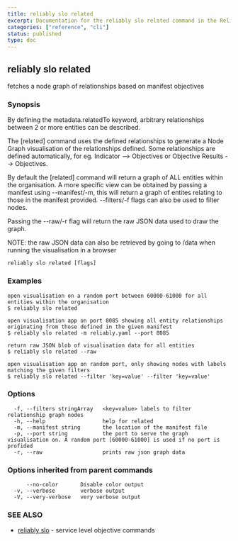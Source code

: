 ```yaml
---
title: reliably slo related
excerpt: Documentation for the reliably slo related command in the Reliably CLI
categories: ["reference", "cli"]
status: published
type: doc
---
```

## reliably slo related

fetches a node graph of relationships based on manifest objectives

### Synopsis

By defining the metadata.relatedTo keyword, arbitrary relationships
between 2 or more entities can be described. 

The [related] command uses the defined relationships to generate a 
Node Graph visualisation of the relationships defined. Some relationships
are defined automatically, for eg. Indicator --> Objectives or 
Objective Results --> Objectives.

By default the [related] command will return a graph of ALL entities within
the organisation. A more specific view can be obtained by passing a manifest using
--manifest/-m, this will return a graph of entites relating to those in the manifest
provided. --filters/-f flags can also be used to filter nodes.

Passing the --raw/-r flag will return the raw JSON data used to draw
the graph. 

NOTE: the raw JSON data can also be retrieved by going to /data
when running the visualisation in a browser

```
reliably slo related [flags]
```

### Examples

```
open visualisation on a random port between 60000-61000 for all entities within the organisation
$ reliably slo related

open visualisation app on port 8085 showing all entity relationships originating from those defined in the given manifest
$ reliably slo related -m reliably.yaml --port 8085

return raw JSON blob of visualisation data for all entities
$ reliably slo related --raw

open visualisation app on random port, only showing nodes with labels matching the given filters
$ reliably slo related --filter 'key=value' --filter 'key=value'
```

### Options

```
  -f, --filters stringArray   <key=value> labels to filter relationship graph nodes
  -h, --help                  help for related
  -m, --manifest string       the location of the manifest file
  -p, --port string           the port to serve the graph visualisation on. A random port [60000-61000] is used if no port is profided
  -r, --raw                   prints raw json graph data
```

### Options inherited from parent commands

```
      --no-color       Disable color output
  -v, --verbose        verbose output
  -V, --very-verbose   very verbose output
```

### SEE ALSO

* [reliably slo](/docs/reference/cli/reliably-slo/)	 - service level objective commands

